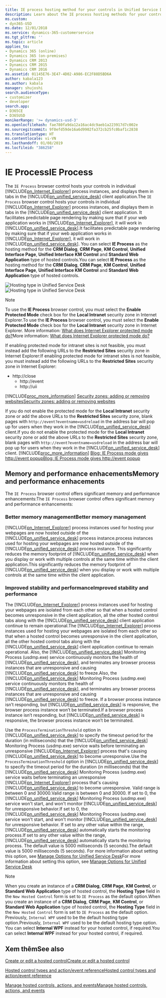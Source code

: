 ```yaml
---
title: IE process hosting method for your controls in Unified Service Desk for Dynamics 365 Customer Engagement| MicrosoftDocs
description: Learn about the IE process hosting methods for your controls in Unified Service Desk.
ms.custom:
- dyn365-USD
ms.date: 12/01/2018
ms.service: dynamics-365-customerservice
ms.tgt_pltfrm: ''
ms.topic: article
applies_to:
- Dynamics 365 (online)
- Dynamics 365 (on-premises)
- Dynamics CRM 2013
- Dynamics CRM 2015
- Dynamics CRM 2016
ms.assetid: 01145E76-3E47-4D02-A986-EC2F88D5BD6A
author: kabala123
ms.author: kabala
manager: shujoshi
search.audienceType:
- customizer
- developer
search.app:
- D365CE
- D365USD
monikerRange: '>= dynamics-usd-3'
ms.openlocfilehash: fae780fa9da12a16ac4dc9aeb1a223917d7c002e
ms.sourcegitcommit: 9f0efd59de16a6d9902fa372cb25fc0baf1c2838
ms.translationtype: HT
ms.contentlocale: vi-VN
ms.lasthandoff: 01/08/2019
ms.locfileid: "386258"
---
```

# <a name="ie-process"></a><span data-ttu-id="6594c-103">IE Process</span><span class="sxs-lookup"><span data-stu-id="6594c-103">IE Process</span></span>

 <span data-ttu-id="6594c-104">The `IE Process` browser control hosts your controls in individual [!INCLUDE[pn_Internet_Explorer](../includes/pn-internet-explorer.md)] process instances, and displays them in tabs in the [!INCLUDE[pn_unified_service_desk](../includes/pn-unified-service-desk.md)] client application.</span><span class="sxs-lookup"><span data-stu-id="6594c-104">The `IE Process` browser control hosts your controls in individual [!INCLUDE[pn_Internet_Explorer](../includes/pn-internet-explorer.md)] process instances, and displays them in tabs in the [!INCLUDE[pn_unified_service_desk](../includes/pn-unified-service-desk.md)] client application.</span></span> <span data-ttu-id="6594c-105">It facilitates predictable page rendering by making sure that if your web application works in [!INCLUDE[pn_Internet_Explorer](../includes/pn-internet-explorer.md)], it will work in [!INCLUDE[pn_unified_service_desk](../includes/pn-unified-service-desk.md)].</span><span class="sxs-lookup"><span data-stu-id="6594c-105">It facilitates predictable page rendering by making sure that if your web application works in [!INCLUDE[pn_Internet_Explorer](../includes/pn-internet-explorer.md)], it will work in [!INCLUDE[pn_unified_service_desk](../includes/pn-unified-service-desk.md)].</span></span> <span data-ttu-id="6594c-106">You can select **IE Process** as the hosting method for the **CRM Dialog**, **CRM Page**, **KM Control**, **Unified Interface Page**, **Unified Interface KM Control** and **Standard Web Application** type of hosted controls.</span><span class="sxs-lookup"><span data-stu-id="6594c-106">You can select **IE Process** as the hosting method for the **CRM Dialog**, **CRM Page**, **KM Control**, **Unified Interface Page**, **Unified Interface KM Control** and **Standard Web Application** type of hosted controls.</span></span>

 <span data-ttu-id="6594c-107">![Hosting type in Unified Service Desk](../unified-service-desk/media/crm-itpro-usd-samplehostedcontrol.PNG "Hosting type in Unified Service Desk")</span><span class="sxs-lookup"><span data-stu-id="6594c-107">![Hosting type in Unified Service Desk](../unified-service-desk/media/crm-itpro-usd-samplehostedcontrol.PNG "Hosting type in Unified Service Desk")</span></span>
  
> [!NOTE]
>  <span data-ttu-id="6594c-108">To use the **IE Process** browser control, you must select the **Enable Protected Mode** check box for the **Local Intranet** security zone in Internet Explorer.</span><span class="sxs-lookup"><span data-stu-id="6594c-108">To use the **IE Process** browser control, you must select the **Enable Protected Mode** check box for the **Local Intranet** security zone in Internet Explorer.</span></span> <span data-ttu-id="6594c-109">More information: [What does Internet Explorer protected mode do?](http://windows.microsoft.com/en-US/windows-vista/What-does-Internet-Explorer-protected-mode-do)</span><span class="sxs-lookup"><span data-stu-id="6594c-109">More information: [What does Internet Explorer protected mode do?](http://windows.microsoft.com/en-US/windows-vista/What-does-Internet-Explorer-protected-mode-do)</span></span>  
> 
>  <span data-ttu-id="6594c-110">If enabling protected mode for intranet sites is not feasible, you must instead add the following URLs to the **Restricted Sites** security zone in Internet Explorer:</span><span class="sxs-lookup"><span data-stu-id="6594c-110">If enabling protected mode for intranet sites is not feasible, you must instead add the following URLs to the **Restricted Sites** security zone in Internet Explorer:</span></span>  
> 
> - http://close  
>   -   http://event  
>   -   http://uii  
> 
> [!INCLUDE[proc_more_information](../includes/proc-more-information.md)] <span data-ttu-id="6594c-111">[Security zones: adding or removing websites](http://windows.microsoft.com/en-us/windows/security-zones-adding-removing-websites#1TC=windows-7)</span><span class="sxs-lookup"><span data-stu-id="6594c-111">[Security zones: adding or removing websites](http://windows.microsoft.com/en-us/windows/security-zones-adding-removing-websites#1TC=windows-7)</span></span>  
> 
>  <span data-ttu-id="6594c-112">If you do not enable the protected mode for the **Local Intranet** security zone or add the above URLs to the **Restricted Sites** security zone, blank pages with `http://event?eventname=usdreload` in the address bar will pop up for users when they work in the [!INCLUDE[pn_unified_service_desk](../includes/pn-unified-service-desk.md)] client.</span><span class="sxs-lookup"><span data-stu-id="6594c-112">If you do not enable the protected mode for the **Local Intranet** security zone or add the above URLs to the **Restricted Sites** security zone, blank pages with `http://event?eventname=usdreload` in the address bar will pop up for users when they work in the [!INCLUDE[pn_unified_service_desk](../includes/pn-unified-service-desk.md)] client.</span></span> [!INCLUDE[proc_more_information](../includes/proc-more-information.md)] <span data-ttu-id="6594c-113">[Blog: IE Process mode gives http://event popup](https://blogs.msdn.microsoft.com/usd/2016/01/26/ie-process-mode-gives-httpevent-popup/)</span><span class="sxs-lookup"><span data-stu-id="6594c-113">[Blog: IE Process mode gives http://event popup](https://blogs.msdn.microsoft.com/usd/2016/01/26/ie-process-mode-gives-httpevent-popup/)</span></span>  
  
## <a name="memory-and-performance-enhacements"></a><span data-ttu-id="6594c-114">Memory and performance enhacements</span><span class="sxs-lookup"><span data-stu-id="6594c-114">Memory and performance enhacements</span></span>

<span data-ttu-id="6594c-115">The `IE Process` browser control offers significant memory and performance enhancements:</span><span class="sxs-lookup"><span data-stu-id="6594c-115">The `IE Process` browser control offers significant memory and performance enhancements:</span></span>  
  
### <a name="better-memory-management"></a><span data-ttu-id="6594c-116">Better memory management</span><span class="sxs-lookup"><span data-stu-id="6594c-116">Better memory management</span></span>

[!INCLUDE[pn_Internet_Explorer](../includes/pn-internet-explorer.md)] <span data-ttu-id="6594c-117">process instances used for hosting your webpages are now hosted outside of the [!INCLUDE[pn_unified_service_desk](../includes/pn-unified-service-desk.md)] process instance.</span><span class="sxs-lookup"><span data-stu-id="6594c-117">process instances used for hosting your webpages are now hosted outside of the [!INCLUDE[pn_unified_service_desk](../includes/pn-unified-service-desk.md)] process instance.</span></span> <span data-ttu-id="6594c-118">This significantly reduces the memory footprint of [!INCLUDE[pn_unified_service_desk](../includes/pn-unified-service-desk.md)] when you display or work with multiple controls at the same time within the client application.</span><span class="sxs-lookup"><span data-stu-id="6594c-118">This significantly reduces the memory footprint of [!INCLUDE[pn_unified_service_desk](../includes/pn-unified-service-desk.md)] when you display or work with multiple controls at the same time within the client application.</span></span>  
  
### <a name="improved-stability-and-performance"></a><span data-ttu-id="6594c-119">Improved stability and performance</span><span class="sxs-lookup"><span data-stu-id="6594c-119">Improved stability and performance</span></span>

<span data-ttu-id="6594c-120">The [!INCLUDE[pn_Internet_Explorer](../includes/pn-internet-explorer.md)] process instances used for hosting your webpages are isolated from each other so that when a hosted control becomes unresponsive in the client application, all the other hosted control tabs along with the [!INCLUDE[pn_unified_service_desk](../includes/pn-unified-service-desk.md)] client application continue to remain operational.</span><span class="sxs-lookup"><span data-stu-id="6594c-120">The [!INCLUDE[pn_Internet_Explorer](../includes/pn-internet-explorer.md)] process instances used for hosting your webpages are isolated from each other so that when a hosted control becomes unresponsive in the client application, all the other hosted control tabs along with the [!INCLUDE[pn_unified_service_desk](../includes/pn-unified-service-desk.md)] client application continue to remain operational.</span></span> <span data-ttu-id="6594c-121">Also, the [!INCLUDE[pn_unified_service_desk](../includes/pn-unified-service-desk.md)] Monitoring Process (usdmp.exe) service continuously monitors the health of [!INCLUDE[pn_unified_service_desk](../includes/pn-unified-service-desk.md)],  and terminates any browser process instances that are unresponsive and causing [!INCLUDE[pn_unified_service_desk](../includes/pn-unified-service-desk.md)] to freeze.</span><span class="sxs-lookup"><span data-stu-id="6594c-121">Also, the [!INCLUDE[pn_unified_service_desk](../includes/pn-unified-service-desk.md)] Monitoring Process (usdmp.exe) service continuously monitors the health of [!INCLUDE[pn_unified_service_desk](../includes/pn-unified-service-desk.md)],  and terminates any browser process instances that are unresponsive and causing [!INCLUDE[pn_unified_service_desk](../includes/pn-unified-service-desk.md)] to freeze.</span></span> <span data-ttu-id="6594c-122">If a browser process instance isn’t responding, but [!INCLUDE[pn_unified_service_desk](../includes/pn-unified-service-desk.md)] is responsive, the browser process instance won’t be terminated.</span><span class="sxs-lookup"><span data-stu-id="6594c-122">If a browser process instance isn’t responding, but [!INCLUDE[pn_unified_service_desk](../includes/pn-unified-service-desk.md)] is responsive, the browser process instance won’t be terminated.</span></span>  
  
<span data-ttu-id="6594c-123">Use the `ProcessTerminationThreshold` option in [!INCLUDE[pn_unified_service_desk](../includes/pn-unified-service-desk.md)] to specify the timeout period for the duration (in milliseconds) that the [!INCLUDE[pn_unified_service_desk](../includes/pn-unified-service-desk.md)] Monitoring Process (usdmp.exe) service waits before terminating an unresponsive [!INCLUDE[pn_Internet_Explorer](../includes/pn-internet-explorer.md)] process that's causing [!INCLUDE[pn_unified_service_desk](../includes/pn-unified-service-desk.md)] to become unresponsive.</span><span class="sxs-lookup"><span data-stu-id="6594c-123">Use the `ProcessTerminationThreshold` option in [!INCLUDE[pn_unified_service_desk](../includes/pn-unified-service-desk.md)] to specify the timeout period for the duration (in milliseconds) that the [!INCLUDE[pn_unified_service_desk](../includes/pn-unified-service-desk.md)] Monitoring Process (usdmp.exe) service waits before terminating an unresponsive [!INCLUDE[pn_Internet_Explorer](../includes/pn-internet-explorer.md)] process that's causing [!INCLUDE[pn_unified_service_desk](../includes/pn-unified-service-desk.md)] to become unresponsive.</span></span> <span data-ttu-id="6594c-124">Valid range is between 0 and 30000.</span><span class="sxs-lookup"><span data-stu-id="6594c-124">Valid range is between 0 and 30000.</span></span> <span data-ttu-id="6594c-125">If set to 0, the [!INCLUDE[pn_unified_service_desk](../includes/pn-unified-service-desk.md)] Monitoring Process (usdmp.exe) service won't start, and won't monitor [!INCLUDE[pn_unified_service_desk](../includes/pn-unified-service-desk.md)] for unresponsive behavior.</span><span class="sxs-lookup"><span data-stu-id="6594c-125">If set to 0, the [!INCLUDE[pn_unified_service_desk](../includes/pn-unified-service-desk.md)] Monitoring Process (usdmp.exe) service won't start, and won't monitor [!INCLUDE[pn_unified_service_desk](../includes/pn-unified-service-desk.md)] for unresponsive behavior.</span></span> <span data-ttu-id="6594c-126">If set to any other value within the range, [!INCLUDE[pn_unified_service_desk](../includes/pn-unified-service-desk.md)] automatically starts the monitoring process.</span><span class="sxs-lookup"><span data-stu-id="6594c-126">If set to any other value within the range, [!INCLUDE[pn_unified_service_desk](../includes/pn-unified-service-desk.md)] automatically starts the monitoring process.</span></span> <span data-ttu-id="6594c-127">The default value is 5000 milliseconds (5 seconds).</span><span class="sxs-lookup"><span data-stu-id="6594c-127">The default value is 5000 milliseconds (5 seconds).</span></span> <span data-ttu-id="6594c-128">For more information about setting this option, see [Manage Options for Unified Service Desk](admin/manage-options-unified-service-desk.md)</span><span class="sxs-lookup"><span data-stu-id="6594c-128">For more information about setting this option, see [Manage Options for Unified Service Desk](admin/manage-options-unified-service-desk.md)</span></span>  
  
> [!NOTE]
>  <span data-ttu-id="6594c-129">When you create an instance of a **CRM Dialog**, **CRM Page**, **KM Control**, or **Standard Web Application** type of hosted control, the **Hosting Type** field in the `New Hosted Control` form is set to `IE Process` as the default option.</span><span class="sxs-lookup"><span data-stu-id="6594c-129">When you create an instance of a **CRM Dialog**, **CRM Page**, **KM Control**, or **Standard Web Application** type of hosted control, the **Hosting Type** field in the `New Hosted Control` form is set to `IE Process` as the default option.</span></span> <span data-ttu-id="6594c-130">Previously,  `Internal WPF` used to be the default hosting type option.</span><span class="sxs-lookup"><span data-stu-id="6594c-130">Previously,  `Internal WPF` used to be the default hosting type option.</span></span> <span data-ttu-id="6594c-131">You can select **Internal WPF** instead for your hosted control, if required.</span><span class="sxs-lookup"><span data-stu-id="6594c-131">You can select **Internal WPF** instead for your hosted control, if required.</span></span>

## <a name="see-also"></a><span data-ttu-id="6594c-132">Xem thêm</span><span class="sxs-lookup"><span data-stu-id="6594c-132">See also</span></span>  
 [<span data-ttu-id="6594c-133">Create or edit a hosted control</span><span class="sxs-lookup"><span data-stu-id="6594c-133">Create or edit a hosted control</span></span>](../unified-service-desk/create-edit-hosted-control.md)

 [<span data-ttu-id="6594c-134">Hosted control types and action/event reference</span><span class="sxs-lookup"><span data-stu-id="6594c-134">Hosted control types and action/event reference</span></span>](../unified-service-desk/hosted-control-types-action-event-reference.md)   

 [<span data-ttu-id="6594c-135">Manage hosted controls, actions, and events</span><span class="sxs-lookup"><span data-stu-id="6594c-135">Manage hosted controls, actions, and events</span></span>](../unified-service-desk/manage-hosted-controls-actions-events.md)